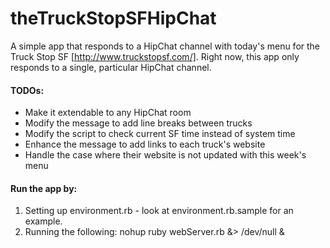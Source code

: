 # theTruckStopSFHipChat

A simple app that responds to a HipChat channel with today's menu for the Truck Stop SF [http://www.truckstopsf.com/]. Right now, this app only responds to a single, particular HipChat channel.

#### TODOs:
* Make it extendable to any HipChat room
* Modify the message to add line breaks between trucks
* Modify the script to check current SF time instead of system time
* Enhance the message to add links to each truck's website
* Handle the case where their website is not updated with this week's menu

#### Run the app by:
1. Setting up environment.rb - look at environment.rb.sample for an example.
2. Running the following: nohup ruby webServer.rb &> /dev/null &
